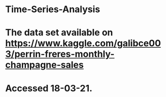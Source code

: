 # Time-Series-Analysis
# The data set available on https://www.kaggle.com/galibce003/perrin-freres-monthly-champagne-sales
# Accessed 18-03-21.


